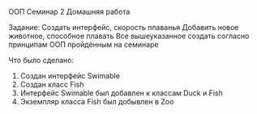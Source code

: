ООП Семинар 2 Домашняя работа

Задание: Создать интерфейс, скорость плаванья
Добавить новое животное, способное плавать
Все вышеуказанное создать согласно принципам ООП пройдённым на семинаре

Что было сделано:
1. Создан интерфейс Swimable
2. Создан класс Fish
3. Интерфейс Swimable был добавлен к классам Duck и Fish
4. Экземпляр класса Fish был добывлен в Zoo